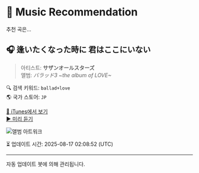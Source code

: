 
# 🎵 Music Recommendation

추천 곡은...

## 🎧 逢いたくなった時に 君はここにいない  
> 아티스트: **サザンオールスターズ**  
> 앨범: _バラッド3 ~the album of LOVE~_  

🔍 검색 키워드: `ballad+love`  
🌎 국가 스토어: `JP`

[🔗 iTunes에서 보기](https://music.apple.com/jp/album/%E9%80%A2%E3%81%84%E3%81%9F%E3%81%8F%E3%81%AA%E3%81%A3%E3%81%9F%E6%99%82%E3%81%AB-%E5%90%9B%E3%81%AF%E3%81%93%E3%81%93%E3%81%AB%E3%81%84%E3%81%AA%E3%81%84/949270225?i=949270229&uo=4)  
[▶️ 미리 듣기](https://audio-ssl.itunes.apple.com/itunes-assets/AudioPreview125/v4/cf/da/70/cfda705a-9be9-766e-4e15-83867403a3eb/mzaf_624347022845901309.plus.aac.p.m4a)

![앨범 아트워크](https://is1-ssl.mzstatic.com/image/thumb/Music3/v4/d2/9d/14/d29d1498-4f74-9330-ff5e-36ba33d0e531/VEATP-31060.jpg/100x100bb.jpg)

⏳ 업데이트 시간: 2025-08-17 02:08:52 (UTC)

---
자동 업데이트 봇에 의해 관리됩니다.

